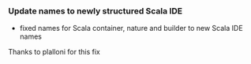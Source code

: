 ### Update names to newly structured Scala IDE ###

 * fixed names for Scala container, nature and builder to new Scala IDE names 

Thanks to plalloni for this fix